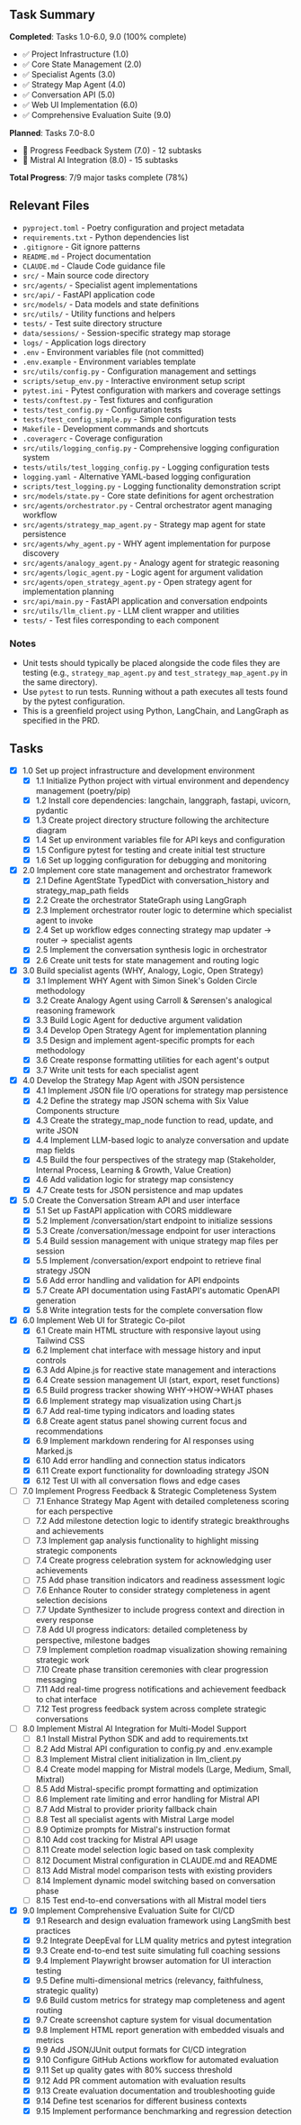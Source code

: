 ## Task Summary

**Completed**: Tasks 1.0-6.0, 9.0 (100% complete)
- ✅ Project Infrastructure (1.0)
- ✅ Core State Management (2.0)
- ✅ Specialist Agents (3.0)
- ✅ Strategy Map Agent (4.0)
- ✅ Conversation API (5.0)
- ✅ Web UI Implementation (6.0)
- ✅ Comprehensive Evaluation Suite (9.0)

**Planned**: Tasks 7.0-8.0
- 🚧 Progress Feedback System (7.0) - 12 subtasks
- 🚧 Mistral AI Integration (8.0) - 15 subtasks

**Total Progress**: 7/9 major tasks complete (78%)

## Relevant Files

- `pyproject.toml` - Poetry configuration and project metadata
- `requirements.txt` - Python dependencies list
- `.gitignore` - Git ignore patterns
- `README.md` - Project documentation
- `CLAUDE.md` - Claude Code guidance file
- `src/` - Main source code directory
- `src/agents/` - Specialist agent implementations
- `src/api/` - FastAPI application code
- `src/models/` - Data models and state definitions
- `src/utils/` - Utility functions and helpers
- `tests/` - Test suite directory structure
- `data/sessions/` - Session-specific strategy map storage
- `logs/` - Application logs directory
- `.env` - Environment variables file (not committed)
- `.env.example` - Environment variables template
- `src/utils/config.py` - Configuration management and settings
- `scripts/setup_env.py` - Interactive environment setup script
- `pytest.ini` - Pytest configuration with markers and coverage settings
- `tests/conftest.py` - Test fixtures and configuration
- `tests/test_config.py` - Configuration tests
- `tests/test_config_simple.py` - Simple configuration tests
- `Makefile` - Development commands and shortcuts
- `.coveragerc` - Coverage configuration
- `src/utils/logging_config.py` - Comprehensive logging configuration system
- `tests/utils/test_logging_config.py` - Logging configuration tests
- `logging.yaml` - Alternative YAML-based logging configuration
- `scripts/test_logging.py` - Logging functionality demonstration script
- `src/models/state.py` - Core state definitions for agent orchestration
- `src/agents/orchestrator.py` - Central orchestrator agent managing workflow
- `src/agents/strategy_map_agent.py` - Strategy map agent for state persistence
- `src/agents/why_agent.py` - WHY agent implementation for purpose discovery
- `src/agents/analogy_agent.py` - Analogy agent for strategic reasoning
- `src/agents/logic_agent.py` - Logic agent for argument validation
- `src/agents/open_strategy_agent.py` - Open strategy agent for implementation planning
- `src/api/main.py` - FastAPI application and conversation endpoints
- `src/utils/llm_client.py` - LLM client wrapper and utilities
- `tests/` - Test files corresponding to each component

### Notes

- Unit tests should typically be placed alongside the code files they are testing (e.g., `strategy_map_agent.py` and `test_strategy_map_agent.py` in the same directory).
- Use `pytest` to run tests. Running without a path executes all tests found by the pytest configuration.
- This is a greenfield project using Python, LangChain, and LangGraph as specified in the PRD.

## Tasks

- [x] 1.0 Set up project infrastructure and development environment
  - [x] 1.1 Initialize Python project with virtual environment and dependency management (poetry/pip)
  - [x] 1.2 Install core dependencies: langchain, langgraph, fastapi, uvicorn, pydantic
  - [x] 1.3 Create project directory structure following the architecture diagram
  - [x] 1.4 Set up environment variables file for API keys and configuration
  - [x] 1.5 Configure pytest for testing and create initial test structure
  - [x] 1.6 Set up logging configuration for debugging and monitoring

- [x] 2.0 Implement core state management and orchestrator framework
  - [x] 2.1 Define AgentState TypedDict with conversation_history and strategy_map_path fields
  - [x] 2.2 Create the orchestrator StateGraph using LangGraph
  - [x] 2.3 Implement orchestrator router logic to determine which specialist agent to invoke
  - [x] 2.4 Set up workflow edges connecting strategy map updater → router → specialist agents
  - [x] 2.5 Implement the conversation synthesis logic in orchestrator
  - [x] 2.6 Create unit tests for state management and routing logic

- [x] 3.0 Build specialist agents (WHY, Analogy, Logic, Open Strategy)
  - [x] 3.1 Implement WHY Agent with Simon Sinek's Golden Circle methodology
  - [x] 3.2 Create Analogy Agent using Carroll & Sørensen's analogical reasoning framework
  - [x] 3.3 Build Logic Agent for deductive argument validation
  - [x] 3.4 Develop Open Strategy Agent for implementation planning
  - [x] 3.5 Design and implement agent-specific prompts for each methodology
  - [x] 3.6 Create response formatting utilities for each agent's output
  - [x] 3.7 Write unit tests for each specialist agent

- [x] 4.0 Develop the Strategy Map Agent with JSON persistence
  - [x] 4.1 Implement JSON file I/O operations for strategy map persistence
  - [x] 4.2 Define the strategy map JSON schema with Six Value Components structure
  - [x] 4.3 Create the strategy_map_node function to read, update, and write JSON
  - [x] 4.4 Implement LLM-based logic to analyze conversation and update map fields
  - [x] 4.5 Build the four perspectives of the strategy map (Stakeholder, Internal Process, Learning & Growth, Value Creation)
  - [x] 4.6 Add validation logic for strategy map consistency
  - [x] 4.7 Create tests for JSON persistence and map updates

- [x] 5.0 Create the Conversation Stream API and user interface
  - [x] 5.1 Set up FastAPI application with CORS middleware
  - [x] 5.2 Implement /conversation/start endpoint to initialize sessions
  - [x] 5.3 Create /conversation/message endpoint for user interactions
  - [x] 5.4 Build session management with unique strategy map files per session
  - [x] 5.5 Implement /conversation/export endpoint to retrieve final strategy JSON
  - [x] 5.6 Add error handling and validation for API endpoints
  - [x] 5.7 Create API documentation using FastAPI's automatic OpenAPI generation
  - [x] 5.8 Write integration tests for the complete conversation flow

- [x] 6.0 Implement Web UI for Strategic Co-pilot
  - [x] 6.1 Create main HTML structure with responsive layout using Tailwind CSS
  - [x] 6.2 Implement chat interface with message history and input controls
  - [x] 6.3 Add Alpine.js for reactive state management and interactions
  - [x] 6.4 Create session management UI (start, export, reset functions)
  - [x] 6.5 Build progress tracker showing WHY→HOW→WHAT phases
  - [x] 6.6 Implement strategy map visualization using Chart.js
  - [x] 6.7 Add real-time typing indicators and loading states
  - [x] 6.8 Create agent status panel showing current focus and recommendations
  - [x] 6.9 Implement markdown rendering for AI responses using Marked.js
  - [x] 6.10 Add error handling and connection status indicators
  - [x] 6.11 Create export functionality for downloading strategy JSON
  - [x] 6.12 Test UI with all conversation flows and edge cases

- [ ] 7.0 Implement Progress Feedback & Strategic Completeness System
  - [ ] 7.1 Enhance Strategy Map Agent with detailed completeness scoring for each perspective
  - [ ] 7.2 Add milestone detection logic to identify strategic breakthroughs and achievements
  - [ ] 7.3 Implement gap analysis functionality to highlight missing strategic components
  - [ ] 7.4 Create progress celebration system for acknowledging user achievements
  - [ ] 7.5 Add phase transition indicators and readiness assessment logic
  - [ ] 7.6 Enhance Router to consider strategy completeness in agent selection decisions
  - [ ] 7.7 Update Synthesizer to include progress context and direction in every response
  - [ ] 7.8 Add UI progress indicators: detailed completeness by perspective, milestone badges
  - [ ] 7.9 Implement completion roadmap visualization showing remaining strategic work
  - [ ] 7.10 Create phase transition ceremonies with clear progression messaging
  - [ ] 7.11 Add real-time progress notifications and achievement feedback to chat interface
  - [ ] 7.12 Test progress feedback system across complete strategic conversations

- [ ] 8.0 Implement Mistral AI Integration for Multi-Model Support
  - [ ] 8.1 Install Mistral Python SDK and add to requirements.txt
  - [ ] 8.2 Add Mistral API configuration to config.py and .env.example
  - [ ] 8.3 Implement Mistral client initialization in llm_client.py
  - [ ] 8.4 Create model mapping for Mistral models (Large, Medium, Small, Mixtral)
  - [ ] 8.5 Add Mistral-specific prompt formatting and optimization
  - [ ] 8.6 Implement rate limiting and error handling for Mistral API
  - [ ] 8.7 Add Mistral to provider priority fallback chain
  - [ ] 8.8 Test all specialist agents with Mistral Large model
  - [ ] 8.9 Optimize prompts for Mistral's instruction format
  - [ ] 8.10 Add cost tracking for Mistral API usage
  - [ ] 8.11 Create model selection logic based on task complexity
  - [ ] 8.12 Document Mistral configuration in CLAUDE.md and README
  - [ ] 8.13 Add Mistral model comparison tests with existing providers
  - [ ] 8.14 Implement dynamic model switching based on conversation phase
  - [ ] 8.15 Test end-to-end conversations with all Mistral model tiers

- [x] 9.0 Implement Comprehensive Evaluation Suite for CI/CD
  - [x] 9.1 Research and design evaluation framework using LangSmith best practices
  - [x] 9.2 Integrate DeepEval for LLM quality metrics and pytest integration
  - [x] 9.3 Create end-to-end test suite simulating full coaching sessions
  - [x] 9.4 Implement Playwright browser automation for UI interaction testing
  - [x] 9.5 Define multi-dimensional metrics (relevancy, faithfulness, strategic quality)
  - [x] 9.6 Build custom metrics for strategy map completeness and agent routing
  - [x] 9.7 Create screenshot capture system for visual documentation
  - [x] 9.8 Implement HTML report generation with embedded visuals and metrics
  - [x] 9.9 Add JSON/JUnit output formats for CI/CD integration
  - [x] 9.10 Configure GitHub Actions workflow for automated evaluation
  - [x] 9.11 Set up quality gates with 80% success threshold
  - [x] 9.12 Add PR comment automation with evaluation results
  - [x] 9.13 Create evaluation documentation and troubleshooting guide
  - [x] 9.14 Define test scenarios for different business contexts
  - [x] 9.15 Implement performance benchmarking and regression detection